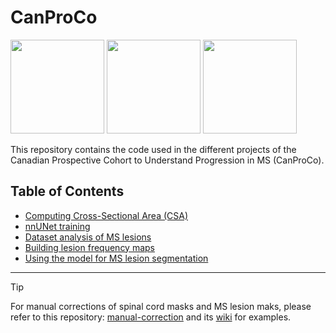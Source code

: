 # CanProCo


<p float="left">
  <img src="https://github.com/ivadomed/canproco/assets/67429280/7b0ac2f8-5cb8-41b2-9de3-305105b5c6df" height="150" />
  <img src="https://github.com/ivadomed/canproco/assets/67429280/a9db6646-4632-46b7-8b67-4df059dd920a" height="150" /> 
  <img src="https://github.com/ivadomed/canproco/assets/67429280/de27418b-fbd0-40cb-bf3d-3238489cb85f" height="150" />
</p>


This repository contains the code used in the different projects of the Canadian Prospective Cohort to Understand Progression in MS (CanProCo). 


## Table of Contents
* [Computing Cross-Sectional Area (CSA)](scripts-t2w_csa/README.md)
* [nnUNet training](/nnunet/README.md)
* [Dataset analysis of MS lesions](dataset_analysis/README.md)
* [Building lesion frequency maps](lesion-mapping/README.md)
* [Using the model for MS lesion segmentation](packaging/README.md)

---

> [!TIP]
>For manual corrections of spinal cord masks and MS lesion maks, please refer to this repository: [manual-correction](https://github.com/spinalcordtoolbox/manual-correction) and its [wiki](https://github.com/spinalcordtoolbox/manual-correction/wiki) for examples.
